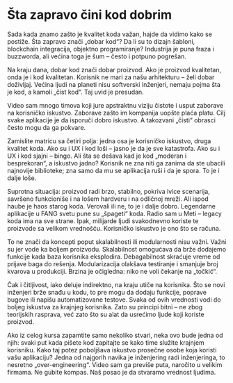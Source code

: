 # Šta zapravo čini kod dobrim

Sada kada znamo zašto je kvalitet koda važan, hajde da vidimo kako se postiže. Šta zapravo znači „dobar kod“? Da li su to dizajn šabloni, blockchain integracija, objektno programiranje? Industrija je puna fraza i buzzworda, ali većina toga je šum – često i potpuno pogrešan.

Na kraju dana, dobar kod znači dobar proizvod. Ako je proizvod kvalitetan, onda je i kod kvalitetan. Korisnik ne mari za našu arhitekturu – želi dobar doživljaj. Većina ljudi na planeti nisu softverski inženjeri, nemaju pojma šta je kod, a kamoli „čist kod“. Taj uvid je presudan.

Video sam mnogo timova koji jure apstraktnu viziju čistote i usput zaborave na korisničko iskustvo. Zaborave zašto im kompanija uopšte plaća platu. Cilj svake aplikacije je da isporuči dobro iskustvo. A takozvani „čisti“ obrasci često mogu da ga pokvare.

Zamislite matricu sa četiri polja: jedna osa je korisničko iskustvo, druga kvalitet koda. Ako su i UX i kod loši – jasno je da je sve katastrofa. Ako su i UX i kod sjajni – bingo. Ali šta se dešava kad je kod „moderan i besprekoran“, a iskustvo jadno? Korisnik ne zna niti ga zanima da ste ubacili najnovije biblioteke; zna samo da mu se aplikacija ruši i da je spora. To je i dalje loše.

Suprotna situacija: proizvod radi brzo, stabilno, pokriva ivice scenarija, savršeno funkcioniše i na lošem hardveru i na odličnoj mreži. Ali ispod haube je haos starog koda. Verovali ili ne, to je i dalje dobro. Legendarne aplikacije u FANG svetu pune su „špageti“ koda. Radio sam u Meti – legacy koda ima na sve strane. Ipak, milijarde ljudi svakodnevno koriste te proizvode sa velikom vrednošću. Korisničko iskustvo je ono što se računa.

To ne znači da koncepti poput skalabilnosti ili modularnosti nisu važni. Važni su jer vode ka boljem proizvodu. Skalabilnost omogućava da brže dodajemo funkcije kada baza korisnika eksplodira. Debagabilnost skraćuje vreme od prijave baga do rešenja. Modularizacija olakšava testiranje i smanjuje broj kvarova u produkciji. Brzina je očigledna: niko ne voli čekanje na „točkić“.

Čak i čitljivost, iako deluje indirektno, na kraju utiče na korisnika. Što se novi inženjeri brže snađu u kodu, to pre mogu da dodaju funkcije, poprave bugove ili napišu automatizovane testove. Svaka od ovih vrednosti vodi do boljeg iskustva za krajnjeg korisnika. Zato su principi bitni – ne zbog teorijskih rasprava, već zato što su alat da usrećimo ljude koji koriste proizvod.

Ako iz celog kursa zapamtite samo nekoliko stvari, neka ovo bude jedna od njih: svaki put kada pišete kod zapitajte se kako time služite krajnjem korisniku. Kako taj potez poboljšava iskustvo prosečne osobe koja koristi vašu aplikaciju? Jedna od najgorih navika je inženjering radi inženjeringa, to nesretno „over-engineering“. Video sam ga previše puta, naročito u velikim firmama. Ne gubite kompas. Naš posao je da stvaramo vrednost ljudima.
